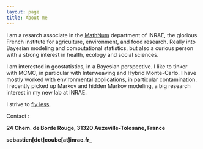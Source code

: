 ```yaml
---
layout: page
title: About me
---
```



I am a resarch associate in the [MathNum](https://www.inrae.fr/en/divisions/mathnum) department of INRAE, the glorious French institute for agriculture, environment, and food research. Really into Bayesian modeling and computational statistics, but also a curious person with a strong interest in health, ecology and social sciences. 

I am interested in geostatistics, in a Bayesian perspective. I like to tinker with MCMC, in particular with Interweaving and Hybrid Monte-Carlo. I have mostly worked with environmental applications, in particular contamination. I recently picked up Markov and hidden Markov modeling, a big research interest in my new lab at INRAE. 

I strive to [fly less](https://sites.tufts.edu/flyingless/). 

Contact :

**24 Chem. de Borde Rouge, 31320 Auzeville-Tolosane, France**

**sebastien[dot]coube[at]inrae.fr_**
